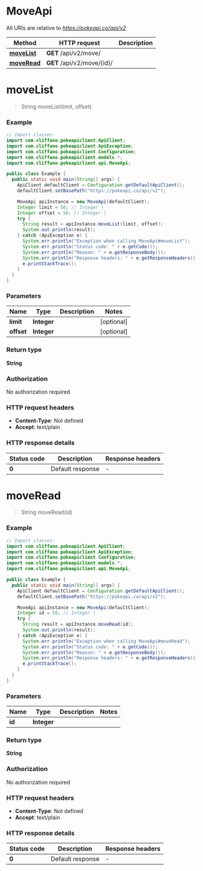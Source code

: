 # MoveApi

All URIs are relative to *https://pokeapi.co/api/v2*

Method | HTTP request | Description
------------- | ------------- | -------------
[**moveList**](MoveApi.md#moveList) | **GET** /api/v2/move/ | 
[**moveRead**](MoveApi.md#moveRead) | **GET** /api/v2/move/{id}/ | 


<a name="moveList"></a>
# **moveList**
> String moveList(limit, offset)



### Example
```java
// Import classes:
import com.cliffano.pokeapiclient.ApiClient;
import com.cliffano.pokeapiclient.ApiException;
import com.cliffano.pokeapiclient.Configuration;
import com.cliffano.pokeapiclient.models.*;
import com.cliffano.pokeapiclient.api.MoveApi;

public class Example {
  public static void main(String[] args) {
    ApiClient defaultClient = Configuration.getDefaultApiClient();
    defaultClient.setBasePath("https://pokeapi.co/api/v2");

    MoveApi apiInstance = new MoveApi(defaultClient);
    Integer limit = 56; // Integer | 
    Integer offset = 56; // Integer | 
    try {
      String result = apiInstance.moveList(limit, offset);
      System.out.println(result);
    } catch (ApiException e) {
      System.err.println("Exception when calling MoveApi#moveList");
      System.err.println("Status code: " + e.getCode());
      System.err.println("Reason: " + e.getResponseBody());
      System.err.println("Response headers: " + e.getResponseHeaders());
      e.printStackTrace();
    }
  }
}
```

### Parameters

Name | Type | Description  | Notes
------------- | ------------- | ------------- | -------------
 **limit** | **Integer**|  | [optional]
 **offset** | **Integer**|  | [optional]

### Return type

**String**

### Authorization

No authorization required

### HTTP request headers

 - **Content-Type**: Not defined
 - **Accept**: text/plain

### HTTP response details
| Status code | Description | Response headers |
|-------------|-------------|------------------|
**0** | Default response |  -  |

<a name="moveRead"></a>
# **moveRead**
> String moveRead(id)



### Example
```java
// Import classes:
import com.cliffano.pokeapiclient.ApiClient;
import com.cliffano.pokeapiclient.ApiException;
import com.cliffano.pokeapiclient.Configuration;
import com.cliffano.pokeapiclient.models.*;
import com.cliffano.pokeapiclient.api.MoveApi;

public class Example {
  public static void main(String[] args) {
    ApiClient defaultClient = Configuration.getDefaultApiClient();
    defaultClient.setBasePath("https://pokeapi.co/api/v2");

    MoveApi apiInstance = new MoveApi(defaultClient);
    Integer id = 56; // Integer | 
    try {
      String result = apiInstance.moveRead(id);
      System.out.println(result);
    } catch (ApiException e) {
      System.err.println("Exception when calling MoveApi#moveRead");
      System.err.println("Status code: " + e.getCode());
      System.err.println("Reason: " + e.getResponseBody());
      System.err.println("Response headers: " + e.getResponseHeaders());
      e.printStackTrace();
    }
  }
}
```

### Parameters

Name | Type | Description  | Notes
------------- | ------------- | ------------- | -------------
 **id** | **Integer**|  |

### Return type

**String**

### Authorization

No authorization required

### HTTP request headers

 - **Content-Type**: Not defined
 - **Accept**: text/plain

### HTTP response details
| Status code | Description | Response headers |
|-------------|-------------|------------------|
**0** | Default response |  -  |

